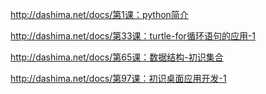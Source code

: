 http://dashima.net/docs/第1课：python简介

http://dashima.net/docs/第33课：turtle-for循环语句的应用-1

http://dashima.net/docs/第65课：数据结构-初识集合

http://dashima.net/docs/第97课：初识桌面应用开发-1
